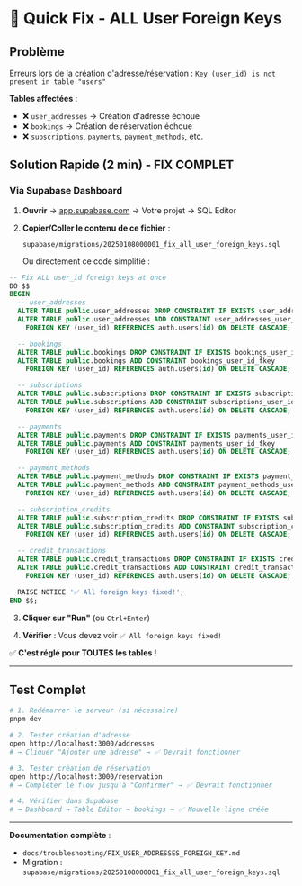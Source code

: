 # 🚀 Quick Fix - ALL User Foreign Keys

## Problème
Erreurs lors de la création d'adresse/réservation : `Key (user_id) is not present in table "users"`

**Tables affectées** :
- ❌ `user_addresses` → Création d'adresse échoue
- ❌ `bookings` → Création de réservation échoue
- ❌ `subscriptions`, `payments`, `payment_methods`, etc.

## Solution Rapide (2 min) - FIX COMPLET

### Via Supabase Dashboard

1. **Ouvrir** → [app.supabase.com](https://app.supabase.com) → Votre projet → SQL Editor

2. **Copier/Coller le contenu de ce fichier** :
   ```
   supabase/migrations/20250108000001_fix_all_user_foreign_keys.sql
   ```

   Ou directement ce code simplifié :

```sql
-- Fix ALL user_id foreign keys at once
DO $$
BEGIN
  -- user_addresses
  ALTER TABLE public.user_addresses DROP CONSTRAINT IF EXISTS user_addresses_user_id_fkey;
  ALTER TABLE public.user_addresses ADD CONSTRAINT user_addresses_user_id_fkey 
    FOREIGN KEY (user_id) REFERENCES auth.users(id) ON DELETE CASCADE;

  -- bookings
  ALTER TABLE public.bookings DROP CONSTRAINT IF EXISTS bookings_user_id_fkey;
  ALTER TABLE public.bookings ADD CONSTRAINT bookings_user_id_fkey 
    FOREIGN KEY (user_id) REFERENCES auth.users(id) ON DELETE CASCADE;

  -- subscriptions
  ALTER TABLE public.subscriptions DROP CONSTRAINT IF EXISTS subscriptions_user_id_fkey;
  ALTER TABLE public.subscriptions ADD CONSTRAINT subscriptions_user_id_fkey 
    FOREIGN KEY (user_id) REFERENCES auth.users(id) ON DELETE CASCADE;

  -- payments
  ALTER TABLE public.payments DROP CONSTRAINT IF EXISTS payments_user_id_fkey;
  ALTER TABLE public.payments ADD CONSTRAINT payments_user_id_fkey 
    FOREIGN KEY (user_id) REFERENCES auth.users(id) ON DELETE CASCADE;

  -- payment_methods
  ALTER TABLE public.payment_methods DROP CONSTRAINT IF EXISTS payment_methods_user_id_fkey;
  ALTER TABLE public.payment_methods ADD CONSTRAINT payment_methods_user_id_fkey 
    FOREIGN KEY (user_id) REFERENCES auth.users(id) ON DELETE CASCADE;

  -- subscription_credits
  ALTER TABLE public.subscription_credits DROP CONSTRAINT IF EXISTS subscription_credits_user_id_fkey;
  ALTER TABLE public.subscription_credits ADD CONSTRAINT subscription_credits_user_id_fkey 
    FOREIGN KEY (user_id) REFERENCES auth.users(id) ON DELETE CASCADE;

  -- credit_transactions
  ALTER TABLE public.credit_transactions DROP CONSTRAINT IF EXISTS credit_transactions_user_id_fkey;
  ALTER TABLE public.credit_transactions ADD CONSTRAINT credit_transactions_user_id_fkey 
    FOREIGN KEY (user_id) REFERENCES auth.users(id) ON DELETE CASCADE;

  RAISE NOTICE '✅ All foreign keys fixed!';
END $$;
```

3. **Cliquer sur "Run"** (ou `Ctrl+Enter`)

4. **Vérifier** : Vous devez voir `✅ All foreign keys fixed!`

✅ **C'est réglé pour TOUTES les tables !**

---

## Test Complet

```bash
# 1. Redémarrer le serveur (si nécessaire)
pnpm dev

# 2. Tester création d'adresse
open http://localhost:3000/addresses
# → Cliquer "Ajouter une adresse" → ✅ Devrait fonctionner

# 3. Tester création de réservation
open http://localhost:3000/reservation
# → Compléter le flow jusqu'à "Confirmer" → ✅ Devrait fonctionner

# 4. Vérifier dans Supabase
# → Dashboard → Table Editor → bookings → ✅ Nouvelle ligne créée
```

---

**Documentation complète** : 
- `docs/troubleshooting/FIX_USER_ADDRESSES_FOREIGN_KEY.md`
- Migration : `supabase/migrations/20250108000001_fix_all_user_foreign_keys.sql`
